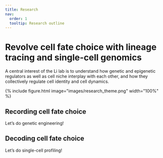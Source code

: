 ```yaml
---
title: Research
nav:
  order: 1
  tooltip: Research outline
---
```


# Revolve cell fate choice with lineage tracing and single-cell genomics

A central interest of the Li lab is to understand how genetic and epigenetic regulators as well as cell niche interplay with each other, and how they collectively regulate cell identity and cell dynamics.

 {%
  include figure.html
  image="images/research_theme.png"
  width="100%"
%}

## Recording cell fate choice

Let’s do genetic engineering!



## Decoding cell fate choice

Let’s do single-cell profiling!
